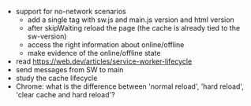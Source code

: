 - support for no-network scenarios
  - add a single tag with sw.js and main.js version and html version
  - after skipWaiting reload the page (the cache is already tied to the sw-version)
  - access the right information about online/offline
  - make evidence of the online/offline state
- read https://web.dev/articles/service-worker-lifecycle
- send messages from SW to main
- study the cache lifecycle 
- Chrome: what is the difference between 'normal reload', 'hard reload', 'clear cache and hard reload'?